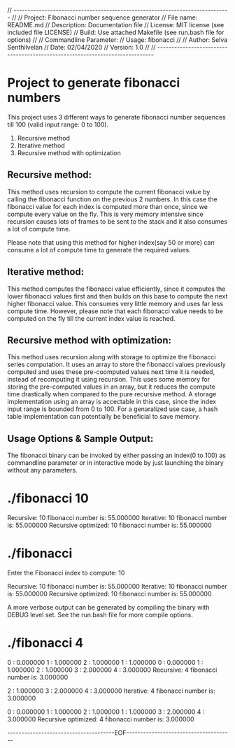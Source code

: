 // -----------------------------------------------------------------------------
//
// Project:      Fibonacci number sequence generator 
// File name:    README.md
// Description:  Documentation file
// License:      MIT license (see included file LICENSE)
// Build:        Use attached Makefile (see run.bash file for options)
//
// Commandline Parameter:  <sequence index> 
// Usage:                  fibonacci <sequence index>
//
// Author:                 Selva Senthilvelan
// Date:                   02/04/2020
// Version:                1.0
//
// -----------------------------------------------------------------------------


Project to generate fibonacci numbers
=====================================

This project uses 3 different ways to generate fibonacci number sequences till 
100 (valid input range: 0 to 100). 

1. Recursive method
2. Iterative method
3. Recursive method with optimization


Recursive method:
-----------------
This method uses recursion to compute the current fibonacci value by calling the 
fibonacci function on the previous 2 numbers. In this case the fibonacci value
for each index is computed more than once, since we compute every value on the 
fly. This is very memory intensive since recursion causes lots of frames to be 
sent to the stack and it also consumes a lot of compute time.

Please note that using this method for higher index(say 50 or more) can consume 
a lot of compute time to generate the required values. 

 
Iterative method:
-----------------
This method computes the fibonacci value efficiently, since it computes the 
lower fibonacci values first and then builds on this base to compute the next
higher fibonacci value. This consumes very little memory and uses far less 
compute time. However, please note that each fibonacci value needs to be 
computed on the fly till the current index value is reached.  

  
Recursive method with optimization:
-----------------------------------
This method uses recursion along with storage to optimize the fibonacci series
computation. It uses an array to store the fibonacci values previously computed
and uses these pre-coomputed values next time it is needed, instead of 
recomputing it using recursion. This uses some memory for storing the 
pre-computed values in an array, but it reduces the compute time drastically 
when compared to the pure recursive method. A storage implementation using an 
array is accectable in this case, since the index input range is bounded from 0 
to 100. For a genaralized use case, a hash table implementation can potentially
be beneficial to save memory.  




Usage Options & Sample Output:
------------------------------

The fibonacci binary can be invoked by either passing an index(0 to 100) as 
commandline parameter or in interactive mode by just launching the binary 
without any parameters.


# ./fibonacci 10
Recursive: 10 fibonacci number is: 55.000000
Iterative: 10 fibonacci number is: 55.000000
Recursive optimized: 10 fibonacci number is: 55.000000


# ./fibonacci 
Enter the Fibonacci index to compute: 10

Recursive: 10 fibonacci number is: 55.000000
Iterative: 10 fibonacci number is: 55.000000
Recursive optimized: 10 fibonacci number is: 55.000000



A more verbose output can be generated by compiling the binary with DEBUG level 
set. See the run.bash file for more compile options.

# ./fibonacci 4
0 : 0.000000
1 : 1.000000
2 : 1.000000
1 : 1.000000
0 : 0.000000
1 : 1.000000
2 : 1.000000
3 : 2.000000
4 : 3.000000
Recursive: 4 fibonacci number is: 3.000000

2 : 1.000000
3 : 2.000000
4 : 3.000000
Iterative: 4 fibonacci number is: 3.000000

0 : 0.000000
1 : 1.000000
2 : 1.000000
1 : 1.000000
3 : 2.000000
4 : 3.000000
Recursive optimized: 4 fibonacci number is: 3.000000  



--------------------------------------EOF--------------------------------------

